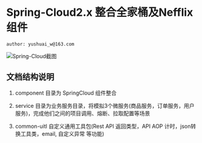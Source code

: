# Spring-Cloud2.x 整合全家桶及Nefflix 组件
    author: yushuai_w@163.com
 ![Spring-Cloud截图](https://img-blog.csdnimg.cn/20181212194132161.png?x-oss-process=image/watermark,type_ZmFuZ3poZW5naGVpdGk,shadow_10,text_aHR0cHM6Ly9ibG9nLmNzZG4ubmV0L3NodWFpX3d5,size_16,color_FFFFFF,t_70)

## 文档结构说明
1. component 目录为 SpringCloud 组件整合

2. service 目录为业务服务目录，将模拟3个微服务(商品服务，订单服务，用户服务)，完成他们之间的项目调用、熔断、拉取配置等场景 

3. common-uitl 自定义通用工具包(Rest API 返回类型，API AOP 计时，json转换工具类，email, 自定义异常 等功能)